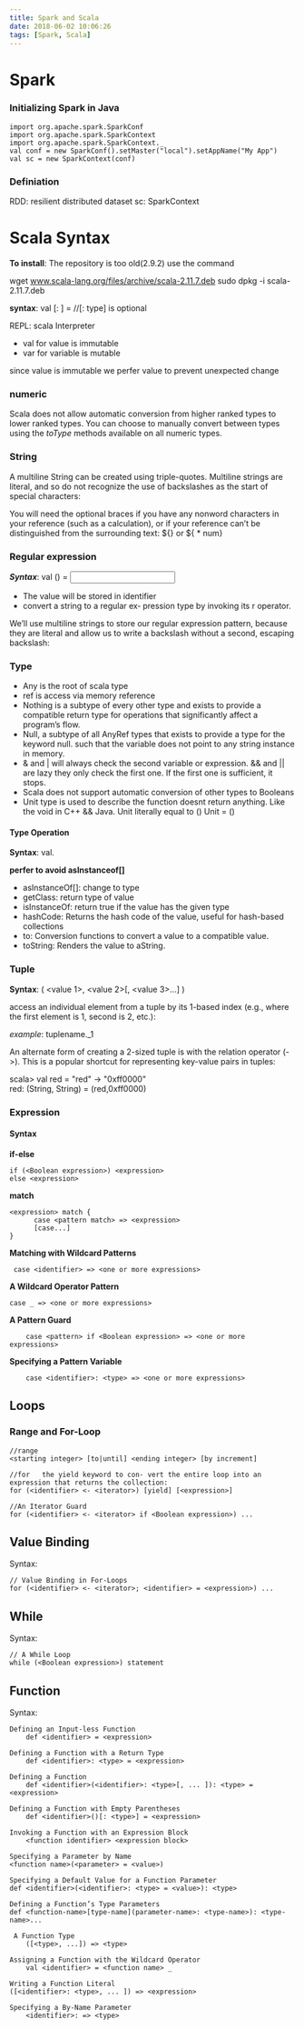 ```yaml
---
title: Spark and Scala
date: 2018-06-02 10:06:26
tags: [Spark, Scala]
---
```

# Spark


### Initializing Spark in Java

```
import org.apache.spark.SparkConf
import org.apache.spark.SparkContext
import org.apache.spark.SparkContext._
val conf = new SparkConf().setMaster("local").setAppName("My App")
val sc = new SparkContext(conf)
```


### Definiation
RDD: resilient distributed dataset 
sc: SparkContext

# Scala Syntax

__To install__: The repository is too old(2.9.2) use the command

wget www.scala-lang.org/files/archive/scala-2.11.7.deb
sudo dpkg -i scala-2.11.7.deb

**syntax**: val <identifier>[: <type>] = <data>  //[: type] is optional

REPL: scala Interpreter


* val for value is immutable
* var for variable is mutable

since value is immutable we perfer value to prevent unexpected change


### numeric
Scala does not allow automatic conversion from higher ranked types to lower ranked types. You can choose to manually convert between types using the *toType* methods available on all numeric types.


### String

A multiline String can be created using triple-quotes. Multiline strings are literal, and
so do not recognize the use of backslashes as the start of special characters:



You will need the optional braces if you have any nonword characters in your reference (such as a calculation), or if your reference can’t be distinguished from the surrounding text: ${<value name>} or ${<value name> * num}

### Regular expression

***Syntax***: val <Regex value>(<identifier>) = <input string>
* The value will be stored in identifier
* convert a string to a regular ex‐ pression type by invoking its r operator.

We’ll use multiline strings to store our regular expression pattern, because they are literal and allow us to write a backslash without a second, escaping backslash:


### Type
* Any is the root of scala type
* ref is access via memory reference
* Nothing is a subtype of every other type and exists to provide a compatible return type for operations that significantly affect a program’s flow. 
* Null, a subtype of all AnyRef types that exists to provide a type for the keyword null. such that the variable does not point to any string instance in memory.
* & and | will always check the second variable or expression. && and || are lazy they only check the first one. If the first one is sufficient, it stops.
* Scala does not support automatic conversion of other types to Booleans
* Unit type is used to describe the function doesnt return anything. Like the void in C++ && Java. Unit literally equal to () Unit = ()


#### Type Operation

**Syntax**: val.<Type Operation>

__perfer to<type> avoid asInstanceof[<type>]__
* asInstanceOf[<type>]: change to type 
* getClass: return type of value
* isInstanceOf: return true if the value has the given type
* hashCode: Returns the hash code of the value, useful for hash-based collections
* to<type>: Conversion functions to convert a value to a compatible value.
* toString: Renders the value to aString.



### Tuple
__Syntax__: ( <value 1>, <value 2>[, <value 3>...] )

access an individual element from a tuple by its 1-based index (e.g., where the first element is 1, second is 2, etc.):

_example_: tuplename._1

An alternate form of creating a 2-sized tuple is with the relation operator (->). This is a popular shortcut for representing key-value pairs in tuples:

scala> val red = "red" -> "0xff0000"   
red: (String, String) = (red,0xff0000)


### Expression

#### Syntax   
__if-else__
```
if (<Boolean expression>) <expression>
else <expression>
```
__match__ 
```
<expression> match {
      case <pattern match> => <expression>
      [case...]
}
```

__Matching with Wildcard Patterns__
```
 case <identifier> => <one or more expressions>
```
__A Wildcard Operator Pattern__
```
case _ => <one or more expressions>
```

__A Pattern Guard__
```
    case <pattern> if <Boolean expression> => <one or more expressions>
```


__Specifying a Pattern Variable__
```
    case <identifier>: <type> => <one or more expressions>
```


## Loops

### Range and For-Loop
```
//range
<starting integer> [to|until] <ending integer> [by increment]

//for   the yield keyword to con‐ vert the entire loop into an expression that returns the collection:
for (<identifier> <- <iterator>) [yield] [<expression>]

//An Iterator Guard
for (<identifier> <- <iterator> if <Boolean expression>) ...
```

## Value Binding

Syntax: 
```
// Value Binding in For-Loops
for (<identifier> <- <iterator>; <identifier> = <expression>) ...

```
## While
Syntax: 
```
// A While Loop
while (<Boolean expression>) statement
```

## Function

Syntax: 
```
Defining an Input-less Function
    def <identifier> = <expression>

Defining a Function with a Return Type
    def <identifier>: <type> = <expression>
    
Defining a Function
    def <identifier>(<identifier>: <type>[, ... ]): <type> = <expression>
    
Defining a Function with Empty Parentheses
    def <identifier>()[: <type>] = <expression>
    
Invoking a Function with an Expression Block
    <function identifier> <expression block>

Specifying a Parameter by Name
<function name>(<parameter> = <value>)

Specifying a Default Value for a Function Parameter
def <identifier>(<identifier>: <type> = <value>): <type>

Defining a Function’s Type Parameters
def <function-name>[type-name](parameter-name>: <type-name>): <type-name>...

 A Function Type
    ([<type>, ...]) => <type>
    
Assigning a Function with the Wildcard Operator
    val <identifier> = <function name> _

Writing a Function Literal    
([<identifier>: <type>, ... ]) => <expression>

Specifying a By-Name Parameter
    <identifier>: => <type>

```